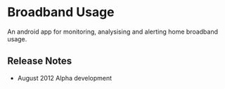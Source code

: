 Broadband Usage
================

An android app for monitoring, analysising and alerting home broadband usage.

Release Notes
-------------
* August 2012 Alpha development 